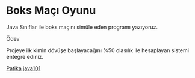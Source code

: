 # Boks Maçı Oyunu

Java Sınıflar ile boks maçını simüle eden programı yazıyoruz.

Ödev

Projeye ilk kimin dövüşe başlayacağını %50 olasılık ile hesaplayan sistemi entegre ediniz.

[Patika java101](https://app.patika.dev/courses/java101)